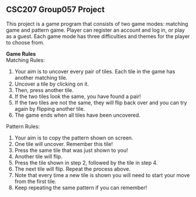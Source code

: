 ## CSC207 Group057 Project

This project is a game program that consists of two game modes: matching game and pattern game. Player can register an account and log in, or play as a guest. Each game mode has three difficulties and themes for the player to choose from. 

**Game Rules**\
Matching Rules:
1. Your aim is to uncover every pair of tiles. Each tile in the game has another matching tile.
2. Uncover a tile by clicking on it.
3. Then, press another tile.
4. If the two tiles look the same, you have found a pair!
5. If the two tiles are not the same, they will flip back over and you can try again by flipping another tile.
6. The game ends when all tiles have been uncovered. 

Pattern Rules:
1. Your aim is to copy the pattern shown on screen.
2. One tile will uncover. Remember this tile!
3. Press the same tile that was just shown to you!
4. Another tile will flip.
5. Press the tile shown in step 2, followed by the tile in step 4.
6. The next tile will flip. Repeat the process above.
7. Note that every time a new tile is shown you will need to start your move from the first tile. 
8. Keep repeating the same pattern if you can remember!
